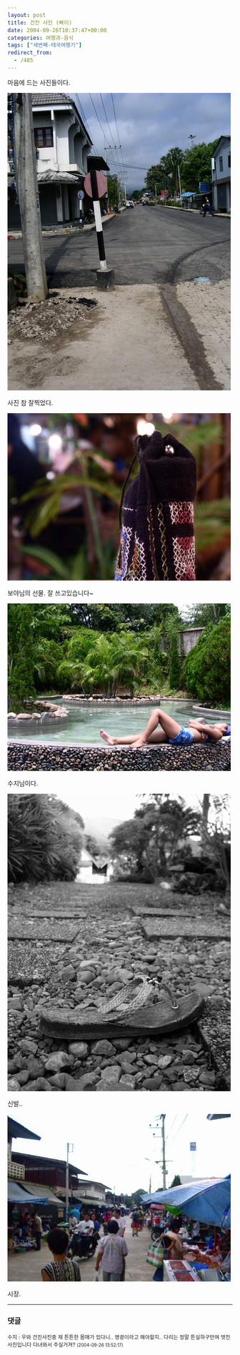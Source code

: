 ```yaml
---
layout: post
title: 건진 사진 (빠이)
date: 2004-09-26T10:37:47+00:00
categories: 여행과-음식
tags: ["세번째-태국여행기"]
redirect_from:
  - /485
---
```


마음에 드는 사진들이다.

![ ](/assets/media/uploads_2004_09_PICT1184.jpg)

사진 참 잘찍었다.

![ ](/assets/media/uploads_2004_09_PICT1207.jpg)

보야님의 선물. 잘 쓰고있습니다~

![ ](/assets/media/uploads_2004_09_PICT1242.jpg)

수지님이다.

![ ](/assets/media/uploads_2004_09_PICT1314.jpg)

신발..

![ ](/assets/media/uploads_2004_09_PICT1399.jpg)

시장.



* * *

### 댓글



<!--- cmt:851 --->
<!--- mail: --->
<!--- parent:0 --->

<small class=comment>수지 : 우와 건진사진중 제 튼튼한 몸매가 있다니.. 영광이라고 해야할지..  다리는 정말 튼실하구만여 멋진사진입니다 다녀와서 주실거져? <small>(2004-09-26 13:52:17)</small></small>

